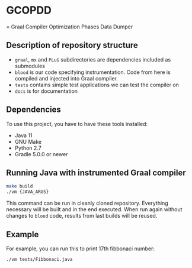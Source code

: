 # GCOPDD

= Graal Compiler Optimization Phases Data Dumper

## Description of repository structure

* `graal`, `mx` and `PLuG` subdirectories are dependencies included as submodules
* `blood` is our code specifying instrumentation. Code from here is compiled and injected into Graal compiler.
* `tests` contains simple test applications we can test the compiler on
* `docs` is for documentation

## Dependencies

To use this project, you have to have these tools installed:

* Java 11
* GNU Make
* Python 2.7
* Gradle 5.0.0 or newer

## Running Java with instrumented Graal compiler

```sh
make build
./vm {JAVA_ARGS}
```

This command can be run in cleanly cloned repository. Everything necessary will be built and in the end executed. When run again without changes to `blood` code, results from last builds will be reused.

## Example

For example, you can run this to print 17th fibbonaci number:

```sh
./vm tests/Fibbonaci.java
```
